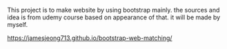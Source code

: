 This project is to make website by using bootstrap mainly. the sources and idea is from udemy course based on appearance of that. it will be made by myself.

https://jamesjeong713.github.io/bootstrap-web-matching/
